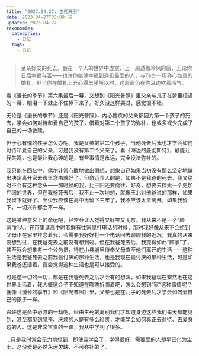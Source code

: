 ```yaml
---
title: "2023.04.27: 生死离别"
date: 2023-04-27T03:00:59
updated: 2023-04-27
taxonomies:
  categories:
    - 日记
  tags:
    - 日记
---
```


> 至亲好友的死去，会在一个人的世界中虚空开上一扇透着冷风的窗，无论你日后幸福与否——也许你能够幸福到遇见最爱的人，与Ta办一场称心如意的婚礼，但当你在婚礼上开心得忘乎所以时，这扇窗仍在你耳边吹着冷气。

看《漫长的季节》第六集最后一幕，又想到《阳光普照》里父亲与儿子在梦里相遇的一幕，眼泪一下就止不住掉下来了。好久没这样哭过，感觉很不错。

无论是《漫长的季节》还是《阳光普照》，内心愧疚的父亲都因为第一个孩子的死去，学会如何对待和爱自己的孩子，借着对第二个孩子的弥补，也或多或少完成了自己的一场救赎。

但于心有愧的孩子怎么办呢。我是父亲的第二个孩子，当他死去后我也才学会如何对待和爱自己的父亲，可是我没有第二个父亲了。看《海边的曼彻斯特》，最能让我共鸣，也是最让我心碎的是，有些事情是永远，完全没法弥补的。

我只能在回忆中，偶尔非常心酸地做出假想，想象自己如果当初没有那么坚定地做出决定离开家去市里念书就好了。但命运弄人的是，如果不是我爸的死去，我又绝对不会有这种念头——那时候的我，比王阳还要向往、好奇，想要去探索一个更加广阔的世界，但在我爸死去后，我不止一次地想，就像王北对他爸说的那样，如果我留下就好了。至少我应该在高中再留下三年了，我不应该太早离开，如果我留下，一切兴许都会不一样。

这是某种意义上的命运吧，经常会让人觉得又好笑又无奈。我从来不是一个“顾家”的人，在市里读高中时我鲜有往家里打电话的时候，那时我好像从来不会想到父母正在家里挂念着我，会需要我好好打一个电话回去聊聊我的近况，我真的从来没想到过，在我爸死去之前没有想到过。但在我爸死去后，我变得如此“顾家”了，甚至我会想象考一个公务员，待在小县城里侍奉父母直至他们离开的生活——这种生活是我爸死去之前我最讨厌的那种生活，也是我现在最讨厌的那种生活，可是如果我爸还活着，我会觉得这种生活也是可以接受的。

可是这一切的一切，都是在我爸死去之后才会有的想法，如果我爸现在安然地在这世界上活着，我大概这会子不知道在哪瞎折腾着吧，怎么会想到“家”这种事情呢？就像《漫长的季节》和《阳光普照》里，父亲也是在儿子的死去后才学会如何爱自己的孩子一样。

兴许这是命中必渡的一劫吧，经由生死的离别我们才知道身边这些我们每天都能见到，甚至都见到腻歪、厌烦的人是有多么珍贵，才能学会如何真正去对待、去爱身边的人。这是非常宝贵的一课，我从中学到了很多。

…只是我时常会无力地想到，即使我学会了，学得很好，需要爱的人却早已化为尘土，这份爱是必然永远欠缺，不可弥补的了。


